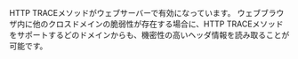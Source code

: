 HTTP TRACEメソッドがウェブサーバーで有効になっています。
ウェブブラウザ内に他のクロスドメインの脆弱性が存在する場合に、HTTP TRACEメソッドをサポートするどのドメインからも、機密性の高いヘッダ情報を読み取ることが可能です。　
